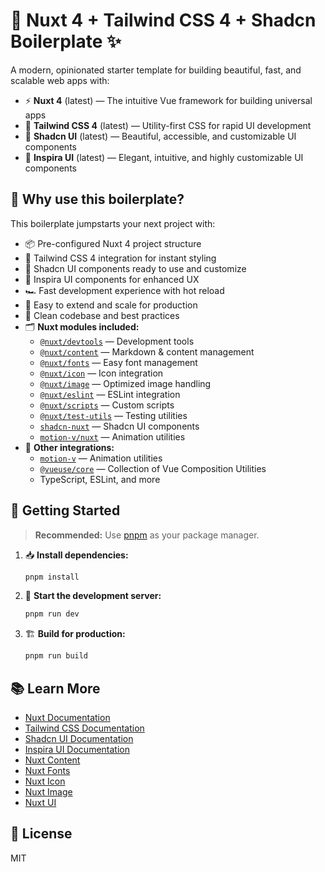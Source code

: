 # 🚀 Nuxt 4 + Tailwind CSS 4 + Shadcn Boilerplate ✨

A modern, opinionated starter template for building beautiful, fast, and scalable web apps with:

- ⚡ **Nuxt 4** (latest) — The intuitive Vue framework for building universal apps
- 🎨 **Tailwind CSS 4** (latest) — Utility-first CSS for rapid UI development
- 🧩 **Shadcn UI** (latest) — Beautiful, accessible, and customizable UI components
- 💠 **Inspira UI** (latest) — Elegant, intuitive, and highly customizable UI components


## 🌟 Why use this boilerplate?

This boilerplate jumpstarts your next project with:

- 📦 Pre-configured Nuxt 4 project structure
- 🎨 Tailwind CSS 4 integration for instant styling
- 🧩 Shadcn UI components ready to use and customize
- 💠 Inspira UI components for enhanced UX
- 🏎️ Fast development experience with hot reload
- 🧪 Easy to extend and scale for production
- 📝 Clean codebase and best practices
- 🗂️ **Nuxt modules included:**
  - [`@nuxt/devtools`](https://devtools.nuxt.com/) — Development tools
  - [`@nuxt/content`](https://content.nuxt.com/) — Markdown & content management
  - [`@nuxt/fonts`](https://fonts.nuxt.com/) — Easy font management
  - [`@nuxt/icon`](https://icon.nuxt.com/) — Icon integration
  - [`@nuxt/image`](https://image.nuxt.com/) — Optimized image handling
  - [`@nuxt/eslint`](https://github.com/nuxt/eslint-module) — ESLint integration
  - [`@nuxt/scripts`](https://github.com/nuxt/scripts) — Custom scripts
  - [`@nuxt/test-utils`](https://github.com/nuxt/test-utils) — Testing utilities
  - [`shadcn-nuxt`](https://www.shadcn-vue.com/) — Shadcn UI components
  - [`motion-v/nuxt`](https://motion.vueuse.org/) — Animation utilities
- 🧩 **Other integrations:**
  - [`motion-v`](https://motion.vueuse.org/) — Animation utilities
  - [`@vueuse/core`](https://vueuse.org/) — Collection of Vue Composition Utilities
  - TypeScript, ESLint, and more

## 🚦 Getting Started

> **Recommended:** Use [pnpm](https://pnpm.io/) as your package manager.

1. 📥 **Install dependencies:**

   ```bash
   pnpm install
   ```

2. 🏃 **Start the development server:**

   ```bash
   pnpm run dev
   ```

3. 🏗️ **Build for production:**

   ```bash
   pnpm run build
   ```

## 📚 Learn More

- [Nuxt Documentation](https://nuxt.com/docs)
- [Tailwind CSS Documentation](https://tailwindcss.com/docs)
- [Shadcn UI Documentation](https://ui.shadcn.com/docs)
- [Inspira UI Documentation](https://inspira-ui.dev/docs)
- [Nuxt Content](https://content.nuxt.com/)
- [Nuxt Fonts](https://fonts.nuxt.com/)
- [Nuxt Icon](https://icon.nuxt.com/)
- [Nuxt Image](https://image.nuxt.com/)
- [Nuxt UI](https://ui.nuxt.com/)

## 🪪 License

MIT
